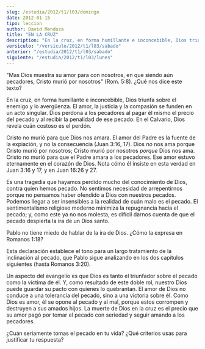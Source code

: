 ```yaml
---
slug: /estudia/2012/t1/l03/domingo
date: 2012-01-15
tipo: leccion
author: David Mendoza
title: "EN LA CRUZ"
description: "En la cruz, en forma humillante e inconcebible, Dios triunfa sobre el ene- migo y lo avergüenza. El amor, la justicia y la compasión se funden en un acto singular. Dios perdona a los pecadores al pagar él mismo el precio del pecado y al recibir la penalidad de ese pecado. En el Calvario, Dios revela cuán costoso es el perdón."
versiculo: "/versiculo/2012/t1/l03/sabado"
anterior: "/estudia/2012/t1/l03/sabado"
siguiente: "/estudia/2012/t1/l03/lunes"
---
```


"Mas Dios muestra su amor para con nosotros, en que siendo aún pecadores, Cristo murió por nosotros" (Rom. 5:8). ¿Qué nos dice este texto?

En la cruz, en forma humillante e inconcebible, Dios triunfa sobre el enemigo y lo avergüenza. El amor, la justicia y la compasión se funden en un acto singular. Dios perdona a los pecadores al pagar él mismo el precio del pecado y al recibir la penalidad de ese pecado. En el Calvario, Dios revela cuán costoso es el perdón.

Cristo no murió para que Dios nos amara. El amor del Padre es la fuente de la expiación, y no la consecuencia (Juan 3:16, 17). Dios _no_ nos ama porque Cristo murió por nosotros; Cristo murió por nosotros _porque_ Dios nos ama. Cristo no murió para que el Padre amara a los pecadores. Ese amor estuvo eternamente en el corazón de Dios. Nota cómo él insiste en esta verdad en Juan 3:16 y 17, y en Juan 16:26 y 27.

Es una tragedia que hayamos perdido mucho del conocimiento de Dios, contra quien hemos pecado. No sentimos necesidad de arrepentirnos porque no pensamos haber ofendido a Dios con nuestros pecados. Podemos llegar a ser insensibles a la realidad de cuán malo es el pecado. El sentimentalismo religioso moderno minimiza la repugnancia hacia el pecado; y, como este ya no nos molesta, es difícil darnos cuenta de que el pecado despierta la ira de un Dios santo.

Pablo no tiene miedo de hablar de la ira de Dios. ¿Cómo la expresa en Romanos 1:18?

Esta declaración establece el tono para un largo tratamiento de la inclinación al pecado, que Pablo sigue analizando en los dos capítulos siguientes (hasta Romanos 3:20).

Un aspecto del evangelio es que Dios es tanto el triunfador sobre el pecado como la víctima de él. Y, como resultado de este doble rol, nuestro Dios puede guardar su pacto con quienes lo quebrantan. El amor de Dios no conduce a una tolerancia del pecado, sino a una victoria sobre él. Como Dios es amor, él se opone al pecado y al mal, porque estos corrompen y destruyen a sus amados hijos. La muerte de Dios en la cruz es el precio que su amor pagó por tomar el pecado con seriedad y seguir amando a los pecadores.

¿Cuán seriamente tomas el pecado en tu vida? ¿Qué criterios usas para justificar tu respuesta?
